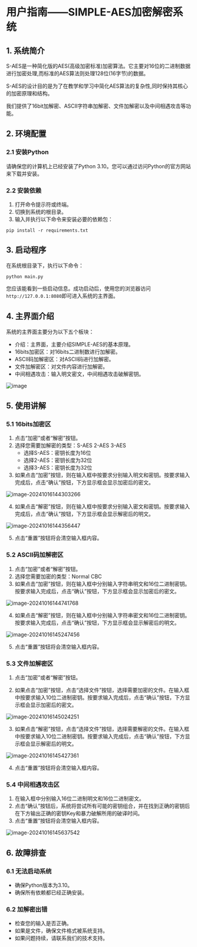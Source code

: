 # 用户指南——SIMPLE-AES加密解密系统

## 1. 系统简介

S-AES是一种简化版的AES(高级加密标准)加密算法。它主要对16位的二进制数据进行加密处理,而标准的AES算法则处理128位(16字节)的数据。

S-AES的设计目的是为了在教学和学习中简化AES算法的复杂性,同时保持其核心的加密原理和结构。

我们提供了16bit加解密、ASCII字符串加解密、文件加解密以及中间相遇攻击等功能。



## 2. 环境配置

### 2.1 安装Python

请确保您的计算机上已经安装了Python 3.10。您可以通过访问Python的官方网站来下载并安装。

### 2.2 安装依赖

1. 打开命令提示符或终端。
2. 切换到系统的根目录。
3. 输入并执行以下命令来安装必要的依赖包：

```
pip install -r requirements.txt
```

## 3. 启动程序

在系统根目录下，执行以下命令：

```
python main.py
```

您应该能看到一些启动信息。成功启动后，使用您的浏览器访问`http://127.0.0.1:8080`即可进入系统的主界面。



## 4. 主界面介绍

系统的主界面主要分为以下五个板块：

- 介绍：主界面，主要介绍SIMPLE-AES的基本原理。
- 16bits加密区：对16bits二进制数进行加解密。
- ASCII码加解密区：对ASCII码进行加解密。
- 文件加解密区：对文件内容进行加解密。
- 中间相遇攻击：输入明文密文，中间相遇攻击破解密钥。

![image](https://github.com/user-attachments/assets/25328cb6-3b1b-4aad-a7bd-3b0980a34e6e)




## 5. 使用讲解

### 5.1 16bits加密区

1. 点击“加密”或者“解密”按钮。
2. 选择您需要加解密的类型：S-AES    2-AES    3-AES
   - 选择S-AES：密钥长度为16位
   - 选择2-AES：密钥长度为32位
   - 选择3-AES：密钥长度为32位
3. 如果点击“加密”按钮，则在输入框中按要求分别输入明文和密钥。按要求输入完成后，点击“确认”按钮，下方显示框会显示加密后的密文。

![image-20241016144303266](./assets/image-20241016144303266.png)

4. 如果点击“解密”按钮，则在输入框中按要求分别输入密文和密钥。按要求输入完成后，点击“确认”按钮，下方显示框会显示解密后的明文。

![image-20241016144356447](./assets/image-20241016144356447.png)

5. 点击“重置”按钮将会清空输入框内容。

### 5.2 ASCII码加解密区

1. 点击“加密”或者“解密”按钮。
2. 选择您需要加密的类型：Normal    CBC
3. 如果点击“加密”按钮，则在输入框中分别输入字符串明文和16位二进制密钥。按要求输入完成后，点击“确认”按钮，下方显示框会显示加密后的密文。

![image-20241016144741768](./assets/image-20241016144741768.png)

4. 如果点击“解密”按钮，则在输入框中分别输入字符串密文和16位二进制密钥。按要求输入完成后，点击“确认”按钮，下方显示框会显示解密后的明文。

![image-20241016145247456](./assets/image-20241016145247456.png)

5. 点击“重置”按钮将会清空输入框内容。



### 5.3 文件加解密区

1. 点击“加密”或者“解密”按钮。

2. 如果点击“加密”按钮，点击“选择文件”按钮，选择需要加密的文件。在输入框中按要求输入10位二进制密钥。按要求输入完成后，点击“确认”按钮，下方显示框会显示加密后的密文。

![image-20241016145024251](./assets/image-20241016145024251.png)

3. 如果点击“解密”按钮，点击“选择文件”按钮，选择需要解密的文件。在输入框中按要求输入10位二进制密钥。按要求输入完成后，点击“确认”按钮，下方显示框会显示解密后的明文。

![image-20241016145427361](./assets/image-20241016145427361.png)

4. 点击“重置”按钮将会清空输入框内容。

### 5.4 中间相遇攻击区

1. 在输入框中分别输入16位二进制明文和16位二进制密文。
2. 点击“确认”按钮后，系统将尝试所有可能的密钥组合，并在找到正确的密钥后在下方输出正确的密钥Key和暴力破解所用的破译时间。
3. 点击“重置”按钮将会清空输入框内容。

![image-20241016145637542](./assets/image-20241016145637542.png)



## 6. 故障排查

### 6.1 无法启动系统

- 确保Python版本为3.10。
- 确保所有依赖都已经正确安装。

### 6.2 加解密出错

- 检查您的输入是否正确。
- 如果是文件，确保文件格式被系统支持。
- 如果问题持续，请联系我们的技术支持。
